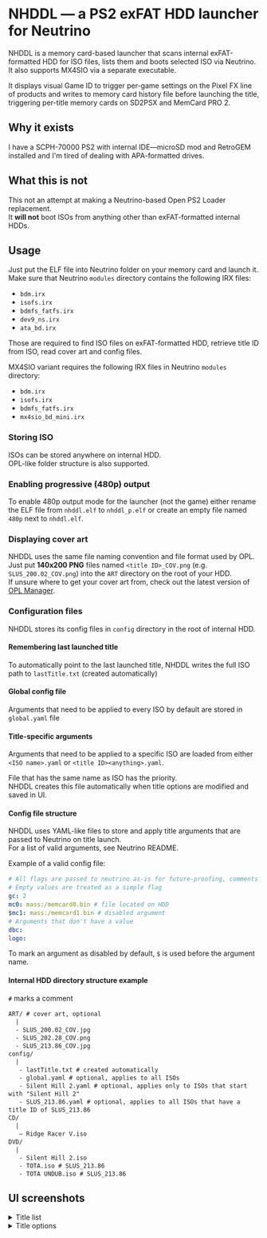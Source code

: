 # NHDDL — a PS2 exFAT HDD launcher for Neutrino

NHDDL is a memory card-based launcher that scans internal exFAT-formatted HDD for ISO files,
lists them and boots selected ISO via Neutrino.  
It also supports MX4SIO via a separate executable.

It displays visual Game ID to trigger per-game settings on the Pixel FX line of products and writes to memory card history file before launching the title, triggering per-title memory cards on SD2PSX and MemCard PRO 2.

## Why it exists

I have a SCPH-70000 PS2 with internal IDE—microSD mod and RetroGEM installed and I'm tired of dealing with APA-formatted drives.

## What this is not

This not an attempt at making a Neutrino-based Open PS2 Loader replacement.  
It __will not__ boot ISOs from anything other than exFAT-formatted internal HDDs.

## Usage

Just put the ELF file into Neutrino folder on your memory card and launch it.  
Make sure that Neutrino `modules` directory contains the following IRX files:
- `bdm.irx` 
- `isofs.irx`
- `bdmfs_fatfs.irx`
- `dev9_ns.irx`
- `ata_bd.irx`

Those are required to find ISO files on exFAT-formatted HDD, retrieve title ID from ISO, read cover art and config files.

MX4SIO variant requires the following IRX files in Neutrino `modules` directory:
- `bdm.irx` 
- `isofs.irx`
- `bdmfs_fatfs.irx`
- `mx4sio_bd_mini.irx`

### Storing ISO

ISOs can be stored anywhere on internal HDD.   
OPL-like folder structure is also supported.

### Enabling progressive (480p) output

To enable 480p output mode for the launcher (not the game) either rename the ELF file from `nhddl.elf` to `nhddl_p.elf` or create an empty file named `480p` next to `nhddl.elf`.

### Displaying cover art

NHDDL uses the same file naming convention and file format used by OPL.  
Just put **140x200 PNG** files named `<title ID>_COV.png` (e.g. `SLUS_200.02_COV.png`) into the `ART` directory on the root of your HDD.  
If unsure where to get your cover art from, check out the latest version of [OPL Manager](https://oplmanager.com).

### Configuration files

NHDDL stores its config files in `config` directory in the root of internal HDD.

#### Remembering last launched title

To automatically point to the last launched title, NHDDL writes the full ISO path to `lastTitle.txt` (created automatically)

#### Global config file

Arguments that need to be applied to every ISO by default are stored in `global.yaml` file

#### Title-specific arguments

Arguments that need to be applied to a specific ISO are loaded from either  
`<ISO name>.yaml` or `<title ID><anything>.yaml`.  

File that has the same name as ISO has the priority.  
NHDDL creates this file automatically when title options are modified and saved in UI.

#### Config file structure

NHDDL uses YAML-like files to store and apply title arguments that are passed to Neutrino on title launch.  
For a list of valid arguments, see Neutrino README.

Example of a valid config file:
```yaml
# All flags are passed to neutrino as-is for future-proofing, comments are ignored
# Empty values are treated as a simple flag
gc: 2
mc0: mass:/memcard0.bin # file located on HDD
$mc1: mass:/memcard1.bin # disabled argument
# Arguments that don't have a value
dbc:
logo:
```

To mark an argument as disabled by default, `$` is used before the argument name.

#### Internal HDD directory structure example

`#` marks a comment

```
ART/ # cover art, optional
  |
  - SLUS_200.02_COV.jpg
  - SLUS_202.28_COV.png
  - SLUS_213.86_COV.jpg
config/
  |
   - lastTitle.txt # created automatically
   - global.yaml # optional, applies to all ISOs
   - Silent Hill 2.yaml # optional, applies only to ISOs that start with "Silent Hill 2"
   - SLUS_213.86.yaml # optional, applies to all ISOs that have a title ID of SLUS_213.86
CD/
  |
   — Ridge Racer V.iso
DVD/
  |
   - Silent Hill 2.iso
   - TOTA.iso # SLUS_213.86
   - TOTA UNDUB.iso # SLUS_213.86
```

## UI screenshots

<details>
    <summary>Title list</summary>
    <img src="img/titles.png">
</details>
<details>
    <summary>Title options</summary>
    <img src="img/options.png">
</details>